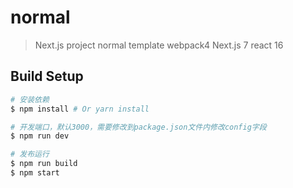# normal

> Next.js project normal template
> webpack4
> Next.js 7
> react 16

## Build Setup

``` bash
# 安装依赖
$ npm install # Or yarn install

# 开发端口，默认3000，需要修改到package.json文件内修改config字段
$ npm run dev

# 发布运行
$ npm run build
$ npm start
```
